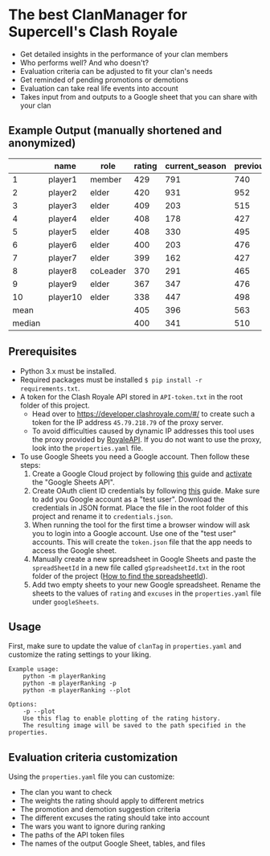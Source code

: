# The best ClanManager for Supercell's Clash Royale

- Get detailed insights in the performance of your clan members
- Who performs well? And who doesn't?
- Evaluation criteria can be adjusted to fit your clan's needs
- Get reminded of pending promotions or demotions
- Evaluation can take real life events into account
- Takes input from and outputs to a Google sheet that you can share with your clan

## Example Output (manually shortened and anonymized)

|        | name     | role     | rating | current_season | previous_season | current_war | war_history | avg_fame | ladder_rank |
|--------|----------|----------|--------|----------------|-----------------|-------------|-------------|----------|-------------|
| 1     | player1 | member   | 429    | 791            | 740             | 1000        | 241         | 2400     | 5           |
| 2     | player2 | elder    | 420    | 931            | 952             | 912        | 141         | 2255     | 4           |
| 3     | player3 | elder    | 409    | 203            | 515             | 964        | 472         | 2735     | 36          |
| 4     | player4 | elder    | 408    | 178            | 427             | 724        | 493         | 2765     | 45          |
| 5     | player5 | elder    | 408    | 330            | 495             | 604        | 424         | 2665     | 34          |
| 6     | player6 | elder    | 400    | 203            | 476             | 757        | 464         | 2722     | 41          |
| 7     | player7 | elder    | 399    | 162            | 427             | 475        | 486         | 2755     | 40          |
| 8     | player8 | coLeader | 370    | 291            | 465             | 244        | 386         | 2610     | 25          |
| 9     | player9 | elder    | 367    | 347            | 476             | 0        | 359         | 2570     | 18          |
| 10     | player10 | elder    | 338    | 447            | 498             | 105        | 272         | 2445     | 19          |
| mean   |          |          | 405    | 396            | 563             | 579        | 384         | 2607     | 26          |
| median |          |          | 400    | 341            | 510             | 664        | 378         | 2598     | 26          |

## Prerequisites

- Python 3.x must be installed.
- Required packages must be installed `$ pip install -r requirements.txt`.
- A token for the Clash Royale API stored in `API-token.txt` in the root folder of this project.
    - Head over to https://developer.clashroyale.com/#/ to create such a token for the IP address `45.79.218.79` of the proxy server.
    - To avoid difficulties caused by dynamic IP addresses this tool uses the proxy provided by [RoyaleAPI](https://docs.royaleapi.com/#/). If you do not want to use the proxy, look into the `properties.yaml` file.
- To use Google Sheets you need a Google account. Then follow these steps:
    1. Create a Google Cloud project by following [this](https://developers.google.com/workspace/guides/create-project) guide and [activate](https://developers.google.com/workspace/guides/enable-apis) the "Google Sheets API".
    2. Create OAuth client ID credentials by following [this](https://developers.google.com/workspace/guides/create-credentials#oauth-client-id) guide. Make sure to add you Google account as a "test user". Download the credentials in JSON format. Place the file in the root folder of this project and rename it to `credentials.json`.
    3. When running the tool for the first time a browser window will ask you to login into a Google account. Use one of the "test user" accounts. This will create the `token.json` file that the app needs to access the Google sheet.
    4. Manually create a new spreadsheet in Google Sheets and paste the `spreadSheetId` in a new file called `gSpreadsheetId.txt` in the root folder of the project ([How to find the spreadsheetId](gsheet_spreadsheet_id)).
    5. Add two empty sheets to your new Google spreadsheet. Rename the sheets to the values of `rating` and `excuses` in the `properties.yaml` file under `googleSheets`.

## Usage

First, make sure to update the value of `clanTag` in `properties.yaml` and customize the rating settings to your liking.

    Example usage:
        python -m playerRanking
        python -m playerRanking -p
        python -m playerRanking --plot

    Options:
        -p --plot
        Use this flag to enable plotting of the rating history. 
        The resulting image will be saved to the path specified in the properties.

## Evaluation criteria customization

Using the `properties.yaml` file you can customize:

- The clan you want to check
- The weights the rating should apply to different metrics
- The promotion and demotion suggestion criteria
- The different excuses the rating should take into account
- The wars you want to ignore during ranking
- The paths of the API token files
- The names of the output Google Sheet, tables, and files

